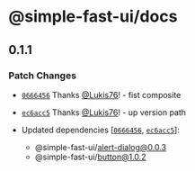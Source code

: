 # @simple-fast-ui/docs

## 0.1.1

### Patch Changes

- [`0666456`](https://github.com/Lukis76/simple-fast-ui/commit/0666456187ad694fb84f022aa51d4665cb866961) Thanks [@Lukis76](https://github.com/Lukis76)! - fist composite

- [`ec6acc5`](https://github.com/Lukis76/simple-fast-ui/commit/ec6acc5446c3a9e725032e14dc798b23fd800ca3) Thanks [@Lukis76](https://github.com/Lukis76)! - up version path

- Updated dependencies [[`0666456`](https://github.com/Lukis76/simple-fast-ui/commit/0666456187ad694fb84f022aa51d4665cb866961), [`ec6acc5`](https://github.com/Lukis76/simple-fast-ui/commit/ec6acc5446c3a9e725032e14dc798b23fd800ca3)]:
  - @simple-fast-ui/alert-dialog@0.0.3
  - @simple-fast-ui/button@1.0.2
